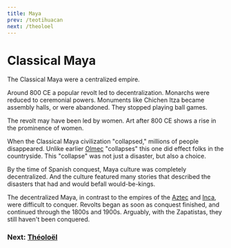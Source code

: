 ```yaml
---
title: Maya
prev: /teotihuacan
next: /theoloel
---
```


# Classical Maya

The Classical Maya were a centralized empire.

Around 800 CE a popular revolt led to decentralization.
Monarchs were reduced to ceremonial powers.
Monuments like Chichen Itza became assembly halls, or were abandoned.
They stopped playing ball games.

The revolt may have been led by women.
Art after 800 CE shows a rise in the prominence of women.

When the Classical Maya civilization "collapsed," millions of people disappeared.
Unlike earlier [Olmec](/olmec) "collapses" this one did effect folks in the countryside.
This "collapse" was not just a disaster, but also a choice.

By the time of Spanish conquest, Maya culture was completely decentralized.
And the culture featured many stories that described the disasters that had and would befall would-be-kings.

The decentralized Maya, in contrast to the empires of the [Aztec](/aztec) and [Inca](/inca), were difficult to conquer.
Revolts began as soon as conquest finished, and continued through the 1800s and 1900s.
Arguably, with the Zapatistas, they still haven't been conquered.

### Next: [Théoloël](/theoloel)
